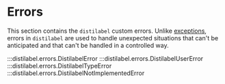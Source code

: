 # Errors

This section contains the `distilabel` custom errors. Unlike [exceptions](exceptions.md), errors in `distilabel` are used to handle unexpected situations that can't be anticipated and that can't be handled in a controlled way.

:::distilabel.errors.DistilabelError
:::distilabel.errors.DistilabelUserError
:::distilabel.errors.DistilabelTypeError
:::distilabel.errors.DistilabelNotImplementedError
